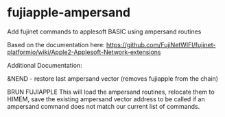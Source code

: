 # fujiapple-ampersand
Add fujinet commands to applesoft BASIC using ampersand routines

Based on the documentation here:
https://github.com/FujiNetWIFI/fujinet-platformio/wiki/Apple2-Applesoft-Network-extensions

Additional Documentation:

&NEND - restore last ampersand vector (removes fujiapple from the chain)

BRUN FUJIAPPLE
This will load the ampersand routines, relocate them to HIMEM, save the existing
ampersand vector address to be called if an ampersand command does not match
our current list of commands.


